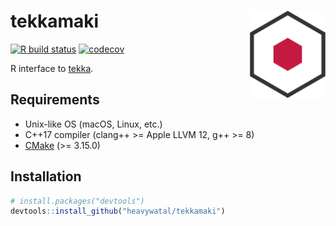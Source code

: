 # tekkamaki <img src="man/figures/logo.svg" align="right" height=140/>

[![R build status](https://github.com/heavywatal/tekkamaki/workflows/R-CMD-check/badge.svg)](https://github.com/heavywatal/tekkamaki/actions)
[![codecov](https://codecov.io/gh/heavywatal/tekkamaki/branch/master/graph/badge.svg)](https://codecov.io/gh/heavywatal/tekkamaki)

R interface to [tekka](https://github.com/heavywatal/tekka).

## Requirements

- Unix-like OS (macOS, Linux, etc.)
- C++17 compiler (clang++ >= Apple LLVM 12, g++ >= 8)
- [CMake](https://cmake.org/) (>= 3.15.0)

## Installation

```r
# install.packages("devtools")
devtools::install_github("heavywatal/tekkamaki")
```
